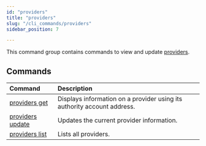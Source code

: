 ```yaml
---
id: "providers"
title: "providers"
slug: "/cli_commands/providers"
sidebar_position: 7

---
```


This command group contains commands to view and update [providers](/fundamentals/offers).

## Commands

| **Command** | **Description** |
| :- | :- |
| [providers get](/developers/cli_commands/providers/get) | Displays information on a provider using its authority account address. |
| [providers update](/developers/cli_commands/providers/update) | Updates the current provider information. |
| [providers list](/developers/cli_commands/providers/list) | Lists all providers. |
